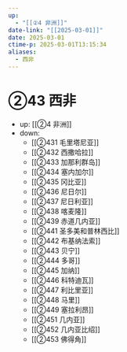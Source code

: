 ```yaml
---
up:
  - "[[②4 非洲]]"
date-link: "[[2025-03-01]]"
date: 2025-03-01
ctime-p: 2025-03-01T13:15:34
aliases:
  - 西非
---
```


# ②43 西非

- up: [[②4 非洲]]
- down:	
	- [[②431 毛里塔尼亚]]
	- [[②432 西撒哈拉]]
	- [[②433 加那利群岛]]
	- [[②434 塞内加尔]]
	- [[②435 冈比亚]]
	- [[②436 尼日尔]]
	- [[②437 尼日利亚]]
	- [[②438 喀麦隆]]
	- [[②439 赤道几内亚]]
	- [[②441 圣多美和普林西比]]
	- [[②442 布基纳法索]]
	- [[②443 贝宁]]
	- [[②444 多哥]]
	- [[②445 加纳]]
	- [[②446 科特迪瓦]]
	- [[②447 利比里亚]]
	- [[②448 马里]]
	- [[②449 塞拉利昂]]
	- [[②451 几内亚]]
	- [[②452 几内亚比绍]]
	- [[②453 佛得角]]
	
